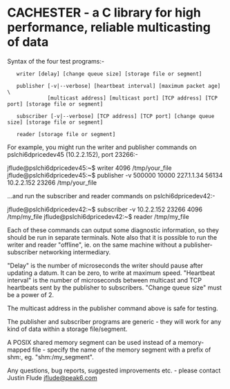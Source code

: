 CACHESTER - a C library for high performance, reliable multicasting of data
===========================================================================

Syntax of the four test programs:-

	   writer [delay] [change queue size] [storage file or segment]

	   publisher [-v|--verbose] [heartbeat interval] [maximum packet age] \
	   			 [multicast address] [multicast port] [TCP address] [TCP port] [storage file or segment]

	   subscriber [-v|--verbose] [TCP address] [TCP port] [change queue size] [storage file or segment]

	   reader [storage file or segment]

For example, you might run the writer and publisher commands on pslchi6dpricedev45 (10.2.2.152), port 23266:-

jflude@pslchi6dpricedev45:~$ writer 4096 /tmp/your_file
jflude@pslchi6dpricedev45:~$ publisher -v 500000 10000 227.1.1.34 56134 10.2.2.152 23266 /tmp/your_file

...and run the subscriber and reader commands on pslchi6dpricedev42:-

jflude@pslchi6dpricedev42:~$ subscriber -v 10.2.2.152 23266 4096 /tmp/my_file
jflude@pslchi6dpricedev42:~$ reader /tmp/my_file

Each of these commands can output some diagnostic information, so they should be run in separate terminals.
Note also that it is possible to run the writer and reader "offline", ie. on the same machine without a
publisher-subscriber networking intermediary.

"Delay" is the number of microseconds the writer should pause after updating a datum.  It can be zero, to
write at maximum speed.  "Heartbeat interval" is the number of microseconds between multicast and TCP heartbeats
sent by the publisher to subscribers.  "Change queue size" must be a power of 2.

The multicast address in the publisher command above is safe for testing.

The publisher and subscriber programs are generic - they will work for any kind of data within a storage file/segment.

A POSIX shared memory segment can be used instead of a memory-mapped file - specify the name of the memory segment
with a prefix of shm:, eg. "shm:/my_segment".

Any questions, bug reports, suggested improvements etc. - please contact Justin Flude <jflude@peak6.com>
